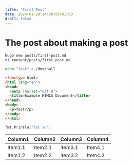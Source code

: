 ```yaml
---
title: "First Post"
date: 2024-01-29T14:59:09+01:00
draft: false
---
```



# The post about making a post

```bash
hugo new posts/first-post.md
vi content/posts/first-post.md

echo "test" > /dev/null
```

```html
<!doctype html>
<html lang="en">
<head>
  <meta charset="utf-8">
  <title>Example HTML5 Document</title>
</head>
<body>
  <p>Test</p>
</body>
</html>
```

```go
fmt.Println("lol xd")
```

| Column1    | Column2    | Column3    | Column4    |
|---------------- | --------------- | --------------- | --------------- |
| Item1.1    | Item2.1    | Item3.1    | Item4.1    |
| Item1.2    | Item2.2   | Item3.2   | Item4.2   |

